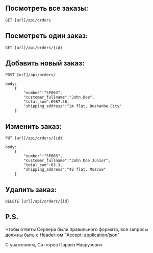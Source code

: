 ## Посмотреть все заказы:
	GET [url]/api/orders
	
	
## Посмотреть один заказ:
	GET [url]/api/orders/{id}
	
	
## Добавить новый заказ:
	POST [url]/api/orders/
	
	body:
		{
			"number":"SP003",
			"customer_fullname":"John Doe",
			"total_sum":6987.56,
			"shipping_address":"24 flat, Dushanbe City"
		}
	
	
## Изменить заказ:
	PUT [url]/api/orders/{id}
	
	body:
		{
			"number":"SP003",
			"customer_fullname":"John Doe Junior",
			"total_sum":63.3,
			"shipping_address":"42 flat, Moscow"
		}
		

## Удалить заказ:
	DELETE [url]/api/orders/{id}


## P.S.

Чтобы ответы Сервера были правильного формата, все запросы должны быть с Header-ом "Accept: application/json"

С уважением,
Сатторов Парвиз Наврузович